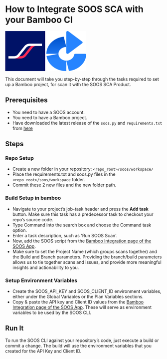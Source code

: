 # How to Integrate SOOS SCA with your Bamboo CI

<img src="../assets/img/SOOS-Icon.png" alt="SOOS" width="128" height="128">
<img src="../assets/img/Bamboo.png" alt="bamboo" width="128" height="128">

This document will take you step-by-step through the tasks required to set up a Bamboo project, for scan it with the SOOS SCA Product.
## Prerequisites

- You need to have a SOOS account.
- You need to have a Bamboo project.
- Have downloaded the latest release of the `soos.py` and `requirements.txt` from [here](https://github.com/soos-io/soos-ci-analysis-python/releases/)

## Steps

### **Repo Setup**
* Create a new folder in your repository: `<repo_root>/soos/workspace/`
* Place the requirements.txt and soos.py files in the `<repo_root>/soos/workspace` folder.
* Commit these 2 new files and the new folder path.

### **Build Setup in bamboo**
* Navigate to your project’s job-task header and press the **Add task** button. Make sure this task has a predecessor task to checkout your repo’s source code.
* Type Command into the search box and choose the Command task option.
* Enter a task description, such as 'Run SOOS Scan'.
* Now, add the SOOS script from the [Bamboo Integration page of the SOOS App](https://app.soos.io/integrate/sca?id=bamboo).
* Make sure to set the Project Name (which groups scans together) and the Build and Branch parameters. Providing the branch/build parameters allows us to tie together  scans and issues, and provide more meaningful insights and actionability to you. 

### **Setup Environment Variables**
* Create the SOOS_API_KEY and SOOS_CLIENT_ID environment variables, either under the Global Variables or the Plan Variables sections.
* Copy & paste the API key and Client ID values from the [Bamboo Integration page of the SOOS App](https://app.soos.io/integrate/sca?id=bamboo).  These will serve as environment variables to be used by the SOOS CLI.

## Run It
To run the SOOS CLI against your repository’s code, just execute a build or commit a change. The build will use the environment variables that you created for the API Key and Client ID.